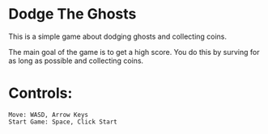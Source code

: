 # Dodge The Ghosts
 This is a simple game about dodging ghosts and collecting coins. 

The main goal of the game is to get a high score. You do this by surving for as long as possible and collecting coins. 

# Controls: 
	Move: WASD, Arrow Keys
	Start Game: Space, Click Start
